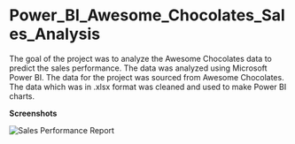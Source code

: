 # Power_BI_Awesome_Chocolates_Sales_Analysis

The goal of the project was to analyze the Awesome Chocolates data to predict the sales performance. The data was analyzed using Microsoft Power BI. The data for the project was sourced from Awesome Chocolates. The data which was in .xlsx format was cleaned and used to make Power BI charts. 

**Screenshots**

![Sales Performance Report](https://github.com/Maithri-Hegde/Power_BI_Awesome_Chocolates_Sales_Analysis/assets/81279183/f25eaeff-412a-4924-902b-b7856f8f529f)
